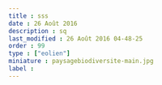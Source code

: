 ```yaml
---
title : sss
date : 26 Août 2016
description : sq
last_modified : 26 Août 2016 04-48-25
order : 99
type : ["eolien"]
miniature : paysagebiodiversite-main.jpg
label : 
---
```

